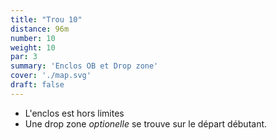 ```yaml
---
title: "Trou 10"
distance: 96m
number: 10
weight: 10
par: 3
summary: 'Enclos OB et Drop zone'
cover: './map.svg'
draft: false
---
```


- L'enclos est hors limites
- Une drop zone _optionelle_ se trouve sur le départ débutant.
